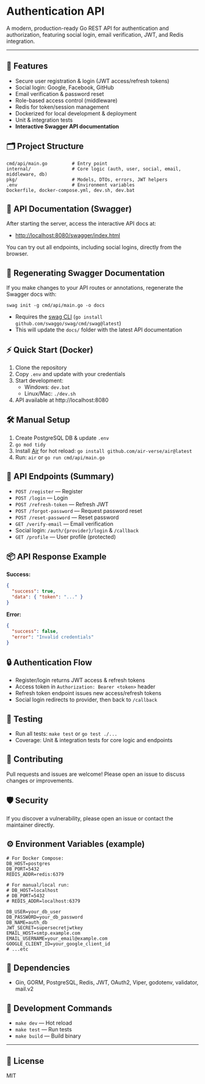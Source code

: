 # Authentication API

A modern, production-ready Go REST API for authentication and authorization, featuring social login, email verification, JWT, and Redis integration.

---

## 🚀 Features
- Secure user registration & login (JWT access/refresh tokens)
- Social login: Google, Facebook, GitHub
- Email verification & password reset
- Role-based access control (middleware)
- Redis for token/session management
- Dockerized for local development & deployment
- Unit & integration tests
- **Interactive Swagger API documentation**

## 🗂️ Project Structure
```
cmd/api/main.go         # Entry point
internal/               # Core logic (auth, user, social, email, middleware, db)
pkg/                    # Models, DTOs, errors, JWT helpers
.env                    # Environment variables
Dockerfile, docker-compose.yml, dev.sh, dev.bat
```

## 📖 API Documentation (Swagger)
After starting the server, access the interactive API docs at:

- [http://localhost:8080/swagger/index.html](http://localhost:8080/swagger/index.html)

You can try out all endpoints, including social logins, directly from the browser.

## 🔄 Regenerating Swagger Documentation
If you make changes to your API routes or annotations, regenerate the Swagger docs with:

```
swag init -g cmd/api/main.go -o docs
```

- Requires the [swag CLI](https://github.com/swaggo/swag) (`go install github.com/swaggo/swag/cmd/swag@latest`)
- This will update the `docs/` folder with the latest API documentation

## ⚡ Quick Start (Docker)
1. Clone the repository
2. Copy `.env` and update with your credentials
3. Start development:
   - Windows: `dev.bat`
   - Linux/Mac: `./dev.sh`
4. API available at http://localhost:8080

## 🛠️ Manual Setup
1. Create PostgreSQL DB & update `.env`
2. `go mod tidy`
3. Install [Air](https://github.com/air-verse/air) for hot reload: `go install github.com/air-verse/air@latest`
4. Run: `air` or `go run cmd/api/main.go`

## 🔑 API Endpoints (Summary)
- `POST /register` — Register
- `POST /login` — Login
- `POST /refresh-token` — Refresh JWT
- `POST /forgot-password` — Request password reset
- `POST /reset-password` — Reset password
- `GET /verify-email` — Email verification
- Social login: `/auth/{provider}/login` & `/callback`
- `GET /profile` — User profile (protected)

## 📦 API Response Example
**Success:**
```json
{
  "success": true,
  "data": { "token": "..." }
}
```
**Error:**
```json
{
  "success": false,
  "error": "Invalid credentials"
}
```

## 🔒 Authentication Flow
- Register/login returns JWT access & refresh tokens
- Access token in `Authorization: Bearer <token>` header
- Refresh token endpoint issues new access/refresh tokens
- Social login redirects to provider, then back to `/callback`

## 🧪 Testing
- Run all tests: `make test` or `go test ./...`
- Coverage: Unit & integration tests for core logic and endpoints

## 🤝 Contributing
Pull requests and issues are welcome! Please open an issue to discuss changes or improvements.

## 🛡️ Security
If you discover a vulnerability, please open an issue or contact the maintainer directly.

## ⚙️ Environment Variables (example)
```
# For Docker Compose:
DB_HOST=postgres
DB_PORT=5432
REDIS_ADDR=redis:6379

# For manual/local run:
# DB_HOST=localhost
# DB_PORT=5432
# REDIS_ADDR=localhost:6379

DB_USER=your_db_user
DB_PASSWORD=your_db_password
DB_NAME=auth_db
JWT_SECRET=supersecretjwtkey
EMAIL_HOST=smtp.example.com
EMAIL_USERNAME=your_email@example.com
GOOGLE_CLIENT_ID=your_google_client_id
# ...etc
```

## 🧩 Dependencies
- Gin, GORM, PostgreSQL, Redis, JWT, OAuth2, Viper, godotenv, validator, mail.v2

## 🧪 Development Commands
- `make dev` — Hot reload
- `make test` — Run tests
- `make build` — Build binary

---

## 📄 License
MIT
